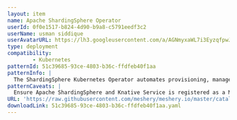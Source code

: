 ```yaml
---
layout: item
name: Apache ShardingSphere Operator
userId: 0f0e1517-b824-4d90-b9a8-c5791eedf3c2
userName: usman siddique
userAvatarURL: https://lh3.googleusercontent.com/a/AGNmyxaWL7i3EyzqfpwJ8QaO5M0CNzCTlYVefNLAviG2LA=s96-c
type: deployment
compatibility: 
        - Kubernetes
patternId: 51c39685-93ce-4803-b36c-ffdfeb40f1aa
patternInfo: |
  The ShardingSphere Kubernetes Operator automates provisioning, management, and operations of ShardingSphere Proxy clusters running on Kubernetes. Apache ShardingSphere is an ecosystem to transform any database into a distributed database system, and enhance it with sharding, elastic scaling, encryption features & more.
patternCaveats: |
  Ensure Apache ShardingSphere and Knative Service is registered as a MeshModel
URL: 'https://raw.githubusercontent.com/meshery/meshery.io/master/catalog/51c39685-93ce-4803-b36c-ffdfeb40f1aa.yaml'
downloadLink: 51c39685-93ce-4803-b36c-ffdfeb40f1aa.yaml
---
```


